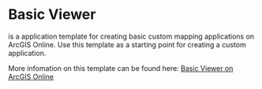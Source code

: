# Basic Viewer 
is a application template for creating basic custom mapping applications on ArcGIS Online. Use this template as a starting point for creating a custom application. 

More infomation on this template can be found here: [Basic Viewer on ArcGIS Online](http://www.arcgis.com/home/item.html?id=f232cac140a8495f9990cc9d2bb66dd9)

